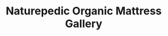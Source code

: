 ---
title: "Naturepedic Organic Mattress Gallery"
url: /los-altos/naturepedic-organic-mattress-gallery/
shop: Betten
---